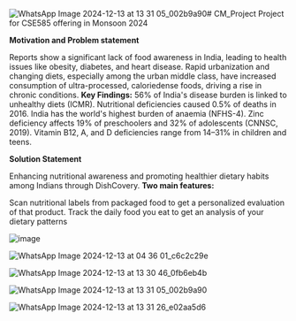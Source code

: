 ![WhatsApp Image 2024-12-13 at 13 31 05_002b9a90](https://github.com/user-attachments/assets/26ae95e3-f890-4d1b-91c5-d7bc2c466726)# CM_Project
Project for CSE585 offering in Monsoon 2024

****Motivation and Problem statement****

Reports show a significant lack of food awareness in India, leading to health issues like
obesity, diabetes, and heart disease. Rapid urbanization and changing diets, especially
among the urban middle class, have increased consumption of ultra-processed, caloriedense foods, driving a rise in chronic conditions.
**Key Findings:**
56% of India's disease burden is linked to unhealthy diets (ICMR).
Nutritional deficiencies caused 0.5% of deaths in 2016.
India has the world's highest burden of anaemia (NFHS-4).
Zinc deficiency affects 19% of preschoolers and 32% of adolescents (CNNSC, 2019).
Vitamin B12, A, and D deficiencies range from 14–31% in children and teens.

****Solution Statement****

Enhancing nutritional awareness and promoting healthier dietary
habits among Indians through
DishCovery.
**Two main features:**

Scan nutritional labels from packaged food to get a personalized
evaluation of that product.
Track the daily food you eat to get an analysis of your dietary
patterns

![image](https://github.com/user-attachments/assets/1b47e591-2c3a-4b53-a1b4-4174f4036fe7)

![WhatsApp Image 2024-12-13 at 04 36 01_c6c2c29e](https://github.com/user-attachments/assets/300f0754-7305-4d6c-8f23-fa9624ec161b)

![WhatsApp Image 2024-12-13 at 13 30 46_0fb6eb4b](https://github.com/user-attachments/assets/8ece3639-ad11-453d-b762-40898c74e93a)

![WhatsApp Image 2024-12-13 at 13 31 05_002b9a90](https://github.com/user-attachments/assets/c050f589-2f03-46ec-83a2-e47981cde3bc)

![WhatsApp Image 2024-12-13 at 13 31 26_e02aa5d6](https://github.com/user-attachments/assets/3bf8cb85-5523-4574-ae0f-8c81e8d6bc1c)





